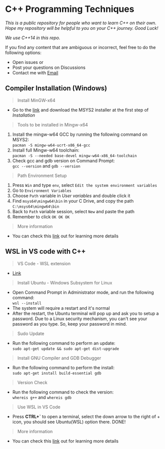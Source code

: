 # C++ Programming Techniques

*This is a public repository for people who want to learn C++ on their own. Hope my repository will be helpful to you on your C++ journey. Good Luck!*

*We use C++14 in this repo.*

If you find any content that are ambiguous or incorrect, feel free to do the following options:

* Open issues or
* Post your questions on Discussions
* Contact me with [Email](chris322322@gmail.com)

## Compiler Installation (Windows)

> Install MinGW-x64

* Go to the [link](https://www.msys2.org/) and download the MSYS2 installer at the first step of _Installation_

> Tools to be installed in Mingw-x64

1. Install the mingw-w64 GCC by running the following command on MSYS2: \
`pacman -S mingw-w64-ucrt-x86_64-gcc`
2. Install full Mingw-w64 toolchain: \
`pacman -S --needed base-devel mingw-w64-x86_64-toolchain`
3. Check gcc and gdb version on Command Prompt: \
`gcc --version` and `gdb --version`

> Path Environment Setup

1. Press `Win` and type `env`, select `Edit the system environment variables`
2. Go to `Environment Variables`
3. Choose `Path` variable in _User variables_ and double click it
4. Find `msys64\mingw64\bin` in your C Drive, and copy the path `C:\msys64\mingw64\bin`
5. Back to `Path` variable session, select `New` and paste the path
6. Remember to click `OK OK OK`

> More information

* You can check this [link](https://code.visualstudio.com/docs/languages/cpp) out for learning more details

## WSL in VS code with C++

> VS Code - WSL extension

* [Link](https://marketplace.visualstudio.com/items?itemName=ms-vscode-remote.remote-wsl)

> Install Ubuntu - Windows Subsystem for Linux

* Open Command Prompt in Administrator mode, and run the following command: \
`wsl --install`
* The system will require a restart and it's normal
* After the restart, the Ubuntu terminal will pop up and ask you to setup a password. Due to a Linux security mechanism, you can't see your password as you type. So, keep your password in mind.

> Sudo Update

* Run the following command to perform an update: \
`sudo apt-get update && sudo apt-get dist-upgrade`

> Install GNU Compiler and GDB Debugger

* Run the following command to perform the install: \
`sudo apt-get install build-essential gdb`

> Version Check

* Run the following command to check the version: \
`whereis g++` and `whereis gdb`

> Use WSL in VS Code

* Press **CTRL+`** to open a terminal, select the down arrow to the right of + icon, you should see Ubuntu(WSL) option there. DONE!

> More information

* You can check this [link](https://code.visualstudio.com/docs/cpp/config-wsl) out for learning more details
